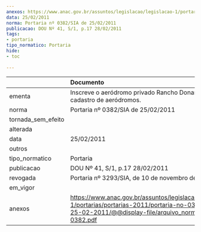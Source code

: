 ```yaml
---
anexos: https://www.anac.gov.br/assuntos/legislacao/legislacao-1/portarias/portarias-2011/portaria-no-0382-sia-de-25-02-2011/@@display-file/arquivo_norma/PA2011-0382.pdf
data: 25/02/2011
norma: Portaria nº 0382/SIA de 25/02/2011
publicacao: DOU Nº 41, S/1, p.17 28/02/2011
tags:
- portaria
tipo_normatico: Portaria
hide: 
- toc 
 
---
```


|                    | Documento                                                                                                                                                         |
|:-------------------|:------------------------------------------------------------------------------------------------------------------------------------------------------------------|
| ementa             | Inscreve o aeródromo privado Rancho Donana (SP) no cadastro de aeródromos.                                                                                        |
| norma              | Portaria nº 0382/SIA de 25/02/2011                                                                                                                                |
| tornada_sem_efeito |                                                                                                                                                                   |
| alterada           |                                                                                                                                                                   |
| data               | 25/02/2011                                                                                                                                                        |
| outros             |                                                                                                                                                                   |
| tipo_normatico     | Portaria                                                                                                                                                          |
| publicacao         | DOU Nº 41, S/1, p.17 28/02/2011                                                                                                                                   |
| revogada           | Portaria nº 3293/SIA, de 10 de novembro de 2016.                                                                                                                  |
| em_vigor           |                                                                                                                                                                   |
| anexos             | https://www.anac.gov.br/assuntos/legislacao/legislacao-1/portarias/portarias-2011/portaria-no-0382-sia-de-25-02-2011/@@display-file/arquivo_norma/PA2011-0382.pdf |